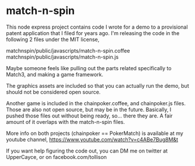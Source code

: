 # match-n-spin

This node express project contains code I wrote for a demo to a provisional patent application that I filed for years ago. I'm releasing the code in the following 2 files under the MIT license,

matchnspin/public/javascripts/match-n-spin.coffee
matchnspin/public/javascripts/match-n-spin.js

Maybe someone feels like pulling out the parts related specifically to Match3, and making a game framework.

The graphics assets are included so that you can actually run the demo, but should not be considered open source.

Another game is included in the chainpoker.coffee, and chainpoker.js files. Those are also not open source, but may be in the future. 
Basically, I pushed those files out without being ready, so... there they are. A fair amount of it overlaps with the match-n-spin files.

More info on both projects (chainpoker == PokerMatch) is available at my youtube channel, https://www.youtube.com/watch?v=c4ABe7Bug8M&t

If you want help figuring the code out, you can DM me on twitter at UpperCayce, or on facebook.com/tollison
